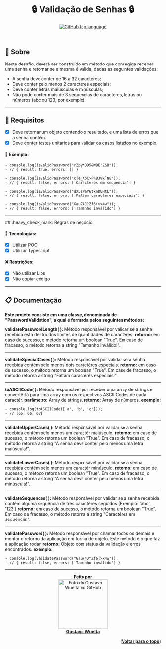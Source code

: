 </div>

<!-- <img alt="logo da GCB" src="https://media.discordapp.net/attachments/1045500218541613168/1056308451241902181/image.png"> -->

<h1 align="center"> 🔒 Validação de Senhas 🔒</h1>

<p align="center"><a href="https://www.typescriptlang.org"><img alt="GitHub top language"  src="https://img.shields.io/badge/TypeScript-007ACC?style=for-the-badge&logo=typescript&logoColor=white"></a> </p>

<br>

## :dart: Sobre

Neste desafio, deverá ser construído um método que consegiga receber uma senha e retornar se a mesma é válida, dadas as seguintes validações:

- A senha deve conter de 16 a 32 caracteres;
- Deve conter pelo menos 2 caracteres especiais;
- Deve conter letras maiúsculas e minúsculas;
- Não pode conter mais de 3 sequencias de caracteres, letras ou números (abc ou 123, por exemplo).

<hr>

## :rocket: Requisitos

- [x] Deve retornar um objeto contendo o resultado, e uma lista de erros que a senha contém.
- [x] Deve conter testes unitários para validar os casos listados no exemplo.

<h4>🎲 Exemplo: </h4>

    - console.log(isValidPassword("rZpy*D95&WBE'Z&B"));
    - // { result: true, errors: [] }

    - console.log(isValidPassword("c|e_AbC>F%8J%k`N8"));
    - // { result: false, errors: ['Caracteres em sequencia'] }

    - console.log(isValidPassword("dX5sWaY6tknDUHtL"));
    - // { result: false, errors: ['Faltam caracteres especiais'] }

    - console.log(isValidPassword("Gau74J^Zf6(>x4w"));
    - // { result: false, errors: ['Tamanho inválido'] }

<hr>
## :heavy_check_mark: Regras de negócio
<h4>👾 Tecnologias: </h4>
 
- [x] Utilizar POO
- [x] Utilizar Typescript

<h4>❌ Restrições: </h4>

- [x] Não utilizar Libs
- [x] Não copiar código

<hr>

## :clipboard: Documentação

<b>Este projeto consiste em uma classe, denominada de "PasswordValidation", a qual é formada pelos seguintes métodos: </b>

<b> validatePasswordLength( ): </b> Método responsável por validar se a senha recebida está dentro dos limites de quantidades de caractéres.
<b>retorno:</b> em caso de sucesso, o método retorna um boolean "True". Em caso de fracasso, o método retorna a string "Tamanho inválido!".

---

<b> validateSpecialCases( ): </b> Método responsável por validar se a senha recebida contém pelo menos dois caractéres especiais.
<b>retorno:</b> em caso de sucesso, o método retorna um boolean "True". Em caso de fracasso, o método retorna a string "Faltam caractéres especiais!".

---

<b> toASCIICode( ): </b> Método responsável por receber uma array de strings e convertê-lá para uma array com os respectivos ASCII Codes de cada caractér.
<b>parâmetro:</b> Array de strings.
<b>retorno:</b> Array de números.
<b>exemplo:</b>

    - console.log(toASCIICode(['a', 'b', 'c']));
    - // [65, 66, 67]

---

<b> validateUpperCases( ): </b> Método responsável por validar se a senha recebida contém pelo menos um caractér maiúsculo.
<b>retorno:</b> em caso de sucesso, o método retorna um boolean "True". Em caso de fracasso, o método retorna a string "A senha deve conter pelo menos uma letra maiúscula!".

---

<b> validateLowerCases( ): </b> Método responsável por validar se a senha recebida contém pelo menos um caractér minúsculo.
<b>retorno:</b> em caso de sucesso, o método retorna um boolean "True". Em caso de fracasso, o método retorna a string "A senha deve conter pelo menos uma letra minúscula!".

---

<b> validateSequences( ): </b> Método responsável por validar se a senha recebida contém alguma sequência de três caractéres seguidos (Exemplo: 'abc', '123')
<b>retorno:</b> em caso de sucesso, o método retorna um boolean "True". Em caso de fracasso, o método retorna a string "Caractéres em sequência!".

---

<b> validatePassword( ): </b> Método responsável por chamar todos os demais e montar o retorno da aplicação em forma de objeto. Este método é o que faz a aplicação rodar.
<b>retorno:</b> Objeto com status da validação e erros encontrados.
<b>exemplo:</b>

    - console.log(validatePassword("Gau74J^Zf6(>x4w"));
    - // { result: false, errors: ['Tamanho inválido'] }

<hr>

<div align="center"> 
<b>Feito por</b>
<br>
<a href="https://github.com/GuWuelta" target="_blank"><img src="https://avatars.githubusercontent.com/u/101107981?v=4" width="160px;" alt="Foto do Gustavo Wuelta no GitHub"/></a>
<br>
<a href="https://github.com/GuWuelta" target="_blank"><b>Gustavo Wuelta</b></a>

</div>

<p align="right">(<a href="#top"><b>Voltar para o topo</b></a>)</p>
